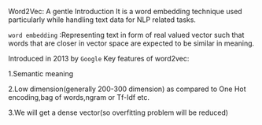 Word2Vec: A gentle Introduction
It is a word embedding technique used particularly while handling text data for NLP related tasks.

`word embedding` :Representing text in form of real valued vector such that words that are closer in vector space are expected to be similar in meaning.

Introduced in 2013 by `Google` 
Key features of word2vec:

1.Semantic meaning 

2.Low dimension(generally 200-300 dimension) as compared to One Hot encoding,bag of words,ngram or Tf-Idf etc.

3.We will get a dense vector(so overfitting problem will be reduced)
